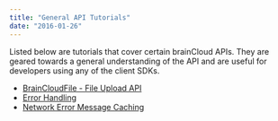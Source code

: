 ```yaml
---
title: "General API Tutorials"
date: "2016-01-26"
---
```


Listed below are tutorials that cover certain brainCloud APIs. They are geared towards a general understanding of the API and are useful for developers using any of the client SDKs.

- [BrainCloudFile - File Upload API](/learn/sdk-tutorials/general-api-tutorials/file-upload-api/)
- [Error Handling](/learn/sdk-tutorials/general-api-tutorials/error-handling/)
- [Network Error Message Caching](/learn/sdk-tutorials/general-api-tutorials/network-error-message-caching/)
